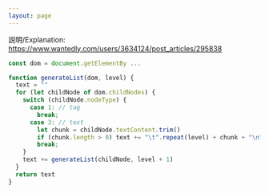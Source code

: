 ```yaml
---
layout: page
---
```


説明/Explanation: https://www.wantedly.com/users/3634124/post_articles/295838


```javascript
const dom = document.getElementBy ...

function generateList(dom, level) {
  text = ""
  for (let childNode of dom.childNodes) {
    switch (childNode.nodeType) {
      case 1: // tag
        break;
      case 3: // text
        let chunk = childNode.textContent.trim()
        if (chunk.length > 0) text += "\t".repeat(level) + chunk + "\n"
        break;
    }
    text += generateList(childNode, level + 1)
  }
  return text
}
```
